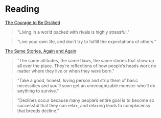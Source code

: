 # Reading

[The Courage to Be Disliked](https://thelonggame.xyz/p/the-long-game-77-digital-health-the)

> "Living in a world packed with rivals is highly stressful."

> "Live your own life, and don’t try to fulfill the expectations of others."

[The Same Stories, Again and Again](https://www.collaborativefund.com/blog/the-same-stories-again-and-again/)

> "The same attitudes, the same flaws, the same stories that show up all over the place. They’re reflections of how people’s heads work no matter where they live or when they were born."

> "Take a good, honest, loving person and strip them of basic necessities and you’ll soon get an unrecognizable monster who’ll do anything to survive."

> "Declines occur because many people’s entire goal is to become so successful that they can relax, and relaxing leads to complacency that breeds decline."

